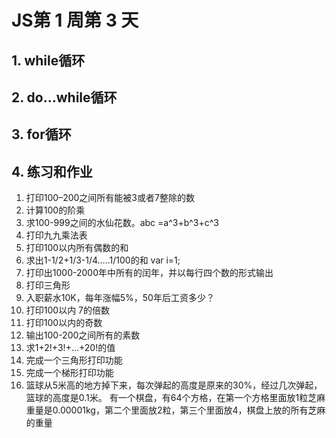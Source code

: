 # JS第 1 周第 3 天

## 1. while循环

## 2. do...while循环

## 3. for循环

## 4. 练习和作业

1. 打印100–200之间所有能被3或者7整除的数
2. 计算100的阶乘
3. 求100-999之间的水仙花数。abc =a^3+b^3+c^3
4. 打印九九乘法表
5. 打印100以内所有偶数的和
6. 求出1-1/2+1/3-1/4…..1/100的和 var i=1; 
7. 打印出1000-2000年中所有的闰年，并以每行四个数的形式输出
8. 打印三角形
9. 入职薪水10K，每年涨幅5%，50年后工资多少？
10. 打印100以内 7的倍数
11. 打印100以内的奇数
12. 输出100-200之间所有的素数
13. 求1+2!+3!+...+20!的值
14. 完成一个三角形打印功能
15. 完成一个梯形打印功能
16. 篮球从5米高的地方掉下来，每次弹起的高度是原来的30%，经过几次弹起，篮球的高度是0.1米。
    有一个棋盘，有64个方格，在第一个方格里面放1粒芝麻重量是0.00001kg，第二个里面放2粒，第三个里面放4，棋盘上放的所有芝麻的重量
